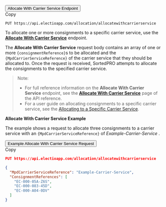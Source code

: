 <div class="tab">
    <button class="staticTabButton">Allocate With Carrier Service Endpoint</button>
    <div class="copybutton" onclick="CopyToClipboard(this, 'allocationUCSEndpoint')"><span class='glyphicon glyphicon-copy'></span><span class='copy'>Copy</span></div>
</div>

<div id="allocationUCSEndpoint" class="staticTabContent" onclick="CopyToClipboard(this, 'allocationUCSEndpoint')">

```
PUT https://api.electioapp.com/allocation/allocatewithcarrierservice
```

</div>

To allocate one or more consignments to a specific carrier service, use the **[Allocate With Carrier Service](https://docs.electioapp.com/#/api/AllocateWithCarrierService)** endpoint. 

The **Allocate With Carrier Service** request body contains an array of one or more `{consignmentReference}`s to be allocated and the `{MpdCarrierServiceReference}` of the carrier service that they should be allocated to. Once the request is received, SortedPRO attempts to allocate the consignments to the specified carrier service.

> <span class="note-header">Note:</span>
>  * For full reference information on the <strong>Allocate With Carrier Service</strong> endpoint, see the <strong><a href="https://docs.electioapp.com/#/api/AllocateWithCarrierService">Allocate With Carrier Service</a></strong> page of the API reference.
> * For a user guide on allocating consignments to a specific carrier service, see the [Allocating to a Specific Carrier Service](/pro/api/help/allocating_to_a_specific_carrier_service.html).

**Allocate With Carrier Service Example**

The example shows a request to allocate three consignments to a carrier service with an `{MpdCarrierServiceReference}` of _Example-Carrier-Service_ .

<div class="tab">
    <button class="staticTabButton">Example Allocate With Carrier Service Request</button>
    <div class="copybutton" onclick="CopyToClipboard(this, 'allocationUCSRequest')"><span class='glyphicon glyphicon-copy'></span><span class='copy'>Copy</span></div>
</div>

<div id="allocationUCSRequest" class="staticTabContent" onclick="CopyToClipboard(this, 'allocationUCSRequest')">

```json
PUT https://api.electioapp.com/allocation/allocatewithcarrierservice

{
  "MpdCarrierServiceReference": "Example-Carrier-Service",
  "ConsignmentReferences": [
    "EC-000-05A-Z6S",
    "EC-000-083-45D",
    "EC-000-A04-0DV"
  ]
}
```

</div>
